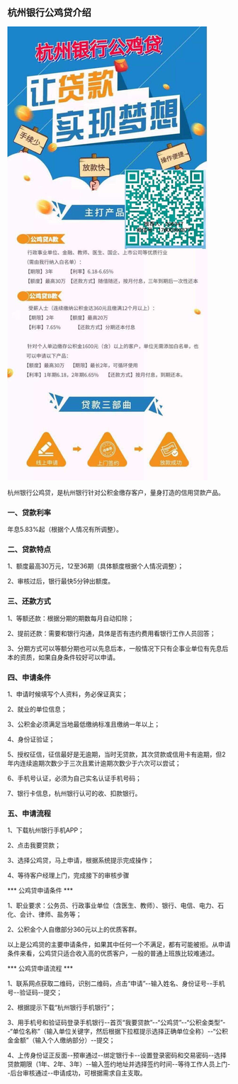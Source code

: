 ## 杭州银行公鸡贷介绍

![](./images/20200608082312.jpg)

杭州银行公鸡贷，是杭州银行针对公积金缴存客户，量身打造的信用贷款产品。

### 一、贷款利率

年息5.83%起（根据个人情况有所调整）。

### 二、贷款特点

1、额度最高30万元，12至36期（具体额度根据个人情况调整）；

2、审核过后，银行最快5分钟出额度。

### 三、还款方式

1、等额还款：根据分期的期数每月自动扣除；

2、提前还款：需要和银行沟通，具体是否有违约费用看银行工作人员回答；

3、分期方式可以等额分期也可以先息后本，一般情况下只有企事业单位有先息后本的资质，如果自身条件较好可以申请。

### 四、申请条件

1、申请时候填写个人资料，务必保证真实；

2、就业的单位信息；

3、公积金必须满足当地最低缴纳标准且缴纳一年以上；

4、身份证验证；

5、授权征信，征信最好是无逾期，当时无贷款，其次贷款或信用卡有逾期，但2年内连续逾期次数少于三次且累计逾期次数少于六次可以尝试；

6、手机号认证，必须为自己实名认证手机号码；

7、银行卡信息，杭州银行认可的收、扣款银行。

### 五、申请流程

1、下载杭州银行手机APP；

2、点击我要贷款；

3、选择公鸡贷，马上申请，根据系统提示完成操作；

4、等待客户经理上门，完成接下的审核步骤



***  公鸡贷申请条件  ***

1、职业要求：公务员、行政事业单位（含医生、教师）、银行、电信、电力、石化、会计、律师、盐务等；

2、公积金个人自缴部分360元以上的优质客群。

以上是公鸡贷的主要申请条件，如果其中任何一个不满足，都有可能被拒。从申请条件来看，公鸡贷只适合收入高的优质客户，一般的普通上班族比较难通过。

***  公鸡贷申请流程  ***

1、联系网点获取二维码，识别二维码，点击“申请”--输入姓名、身份证号--手机号--验证码--提交；

2、根据提示下载“杭州银行手机银行”；

3、用手机号和验证码登录手机银行--首页“我要贷款”--“公鸡贷”--“公积金类型”--“单位名称”（输入单位关键字，然后根据下拉框提示选择正确单位全称）--“公积金金额”（输入个人缴纳部分）--提交；

4、上传身份证正反面--预审通过--绑定银行卡--设置登录密码和交易密码--选择贷款期限（1年、2年、3年）--输入签约地址并选择签约时间--等待工作人员上门--后台审核通过--申请成功，可根据需求自主支取。

